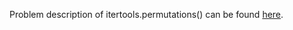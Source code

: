 Problem description of itertools.permutations() can be found [here](https://www.hackerrank.com/challenges/itertools-permutations/problem).
